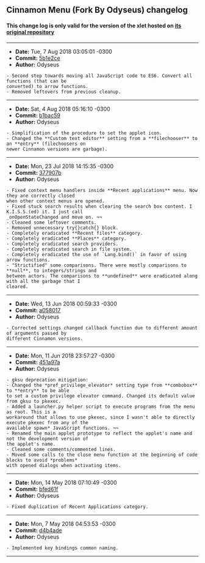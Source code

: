 ## Cinnamon Menu (Fork By Odyseus) changelog

#### This change log is only valid for the version of the xlet hosted on [its original repository](https://gitlab.com/Odyseus/CinnamonTools)

***

- **Date:** Tue, 7 Aug 2018 03:05:01 -0300
- **Commit:** [5b1e2ce](https://gitlab.com/Odyseus/CinnamonTools/commit/5b1e2ce)
- **Author:** Odyseus

```
- Second step towards moving all JavaScript code to ES6. Convert all functions (that can be
converted) to arrow functions.
- Removed leftovers from previous cleanup.

```

***

- **Date:** Sat, 4 Aug 2018 05:16:10 -0300
- **Commit:** [b1bac59](https://gitlab.com/Odyseus/CinnamonTools/commit/b1bac59)
- **Author:** Odyseus

```
- Simplification of the procedure to set the applet icon.
- Changed the **Custom text editor** setting from a **filechooser** to an **entry** (filechoosers on
newer Cinnamon versions are garbage).

```

***

- **Date:** Mon, 23 Jul 2018 14:15:35 -0300
- **Commit:** [377907b](https://gitlab.com/Odyseus/CinnamonTools/commit/377907b)
- **Author:** Odyseus

```
- Fixed context menu handlers inside **Recent applications** menu. Now they are correctly closed
when other context menus are opened.
- Fixed stuck search results when clearing the search box content. I K.I.S.S.(ed) it. I just call
_onOpenStateChanged and move on. ¬¬
- Cleaned some leftover comments.
- Removed unnecessary try{}catch{} block.
- Completely eradicated **Recent files** category.
- Completely eradicated **Places** category.
- Completely eradicated search providers.
- Completely eradicated search in file system.
- Completely eradicated the use of `Lang.bind()` in favor of using arrow functions.
- "Strictified" some comparisons. There were mostly comparisons to **null**, to integers/strings and
between actors. The comparisons to **undefined** were eradicated along with all the garbage that I
cleared.

```

***

- **Date:** Wed, 13 Jun 2018 00:59:33 -0300
- **Commit:** [a058017](https://gitlab.com/Odyseus/CinnamonTools/commit/a058017)
- **Author:** Odyseus

```
- Corrected settings changed callback function due to different amount of arguments passed by
different Cinnamon versions.

```

***

- **Date:** Mon, 11 Jun 2018 23:57:27 -0300
- **Commit:** [451a97a](https://gitlab.com/Odyseus/CinnamonTools/commit/451a97a)
- **Author:** Odyseus

```
- gksu deprecation mitigation:
- Changed the *pref_privilege_elevator* setting type from **combobox** to **entry** to be able
to set a custom privilege elevator command. Changed its default value from gksu to pkexec.
- Added a launcher.py helper script to execute programs from the menu as root. This is a
workaround that allows to use pkexec, since I wasn't able to directly execute pkexec from any of the
available spawn* JavaScript functions. ¬¬
- Renamed the main applet prototype to reflect the applet's name and not the development version of
the applet's name.
- Cleaned some comments/commented lines.
- Moved some calls to the close menu function at the beginning of code blocks to avoid *problems*
with opened dialogs when activating items.

```

***

- **Date:** Mon, 14 May 2018 07:10:49 -0300
- **Commit:** [bfed61f](https://gitlab.com/Odyseus/CinnamonTools/commit/bfed61f)
- **Author:** Odyseus

```
- Fixed duplication of Recent Applications category.

```

***

- **Date:** Mon, 7 May 2018 04:53:53 -0300
- **Commit:** [d4b4ade](https://gitlab.com/Odyseus/CinnamonTools/commit/d4b4ade)
- **Author:** Odyseus

```
- Implemented key bindings common naming.

```

***
